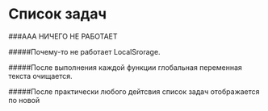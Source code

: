 # Список задач
###ААА НИЧЕГО НЕ РАБОТАЕТ

#####Почему-то не работает LocalSrorage. 

#####После выполнения каждой функции глобальная переменная текста очищается.

#####После практически любого дейтсвия список задач отображается по новой